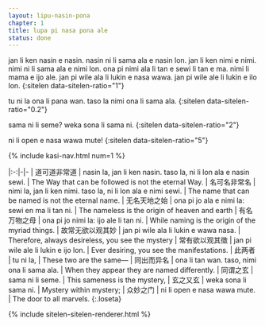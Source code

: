 ```yaml
---
layout: lipu-nasin-pona
chapter: 1
title: lupa pi nasa pona ale
status: done
---
```


jan li ken nasin e nasin. nasin ni li sama ala e nasin lon.
jan li ken nimi e nimi. nimi ni li sama ala e nimi lon.
ona pi nimi ala li tan e sewi li tan e ma.
nimi li mama e ijo ale.
jan pi wile ala li lukin e nasa wawa.
jan pi wile ale li lukin e ilo lon.
{:sitelen data-sitelen-ratio="1"}

tu ni la ona li pana wan.
taso la nimi ona li sama ala.
{:sitelen data-sitelen-ratio="0.2"}

sama ni li seme? weka sona li sama ni.
{:sitelen data-sitelen-ratio="2"}

ni li open e nasa wawa mute!
{:sitelen data-sitelen-ratio="5"}

{% include kasi-nav.html num=1 %}

|:-:|-|-
| 道可道<wbr/>非常道 | nasin la, jan li ken nasin. taso la, ni li lon ala e nasin sewi. | The Way that can be followed is not the eternal Way.
| 名可名<wbr/>非常名 | nimi la, jan li ken nimi. taso la, ni li lon ala e nimi sewi.    | The name that can be named is not the eternal name.
| 无名<wbr/>天地之始 | ona pi jo ala e nimi la: sewi en ma li tan ni.                   | The nameless is the origin of heaven and earth
| 有名<wbr/>万物之母 | ona pi jo nimi la: ijo ale li tan ni.                            | While naming is the origin of the myriad things.
| 故常无欲<wbr/>以观其妙 | jan pi wile ala li lukin e wawa nasa.                        | Therefore, always desireless, you see the mystery
| 常有欲<wbr/>以观其徵   | jan pi wile ale li lukin e ijo lon.                          | Ever desiring, you see the manifestations.
| 此两者                 | tu ni la,                                                    | These two are the same—
| 同出而异名             | ona li tan wan. taso, nimi ona li sama ala.                  | When they appear they are named differently.
| 同谓之玄               | sama ni li seme.                                             | This sameness is the mystery,
| 玄之又玄               | weka sona li sama ni.                                        | Mystery within mystery;
| 众妙之门               | ni li open e nasa wawa mute.                                 | The door to all marvels.
{:.loseta}

{% include sitelen-sitelen-renderer.html %}
